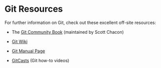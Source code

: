 <!--
   Copyright 2010 The Android Open Source Project 

   Licensed under the Apache License, Version 2.0 (the "License"); 
   you may not use this file except in compliance with the License.
   You may obtain a copy of the License at

       http://www.apache.org/licenses/LICENSE-2.0

   Unless required by applicable law or agreed to in writing, software
   distributed under the License is distributed on an "AS IS" BASIS,
   WITHOUT WARRANTIES OR CONDITIONS OF ANY KIND, either express or implied.
   See the License for the specific language governing permissions and
   limitations under the License.
-->

# Git Resources #

For further information on Git, check out these excellent off-site resources:

- The [Git Community Book](http://book.git-scm.com) (maintained by Scott Chacon) 

- [Git Wiki](http://git.or.cz/gitwiki/FrontPage)
 
- [Git Manual Page](http://www.kernel.org/pub/software/scm/git/docs) 

- [GitCasts](http://www.gitcasts.com) (Git how-to videos)
 


